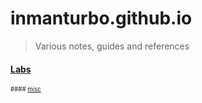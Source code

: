 # inmanturbo.github.io
> Various notes, guides and references

#### [Labs](https://inmanturbo.github.io/labs)

<sup><sub>#### [misc](https://inmanturbo.github.io/misc)</sub></sup>
